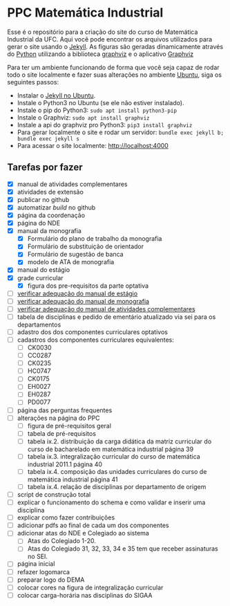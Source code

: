 # PPC Matemática Industrial

Esse é o repositório para a criação do site do curso de Matemática Industrial da UFC.
Aqui você pode encontrar os arquivos utilizados para gerar o site usando o [Jekyll](https://jekyllrb.com).
As figuras são geradas dinamicamente através do [Python](https://www.python.org) utilizando a biblioteca [graphviz](https://github.com/xflr6/graphviz) e o aplicativo [Graphviz](https://graphviz.org)

Para ter um ambiente funcionando de forma que você seja capaz de rodar todo o site localmente e fazer suas alterações no ambiente [Ubuntu](https://ubuntu.com), siga os seguintes passos:

- Instalar o [Jekyll no Ubuntu](https://jekyllrb.com/docs/installation/ubuntu).
- Instale o Python3 no Ubuntu (se ele não estiver instalado).
- Instale o pip do Python3: `sudo apt install python3-pip`
- Instale o Graphviz: `sudo apt install graphviz`
- Instale a api do graphviz pro Python3: `pip3 install graphviz`
- Para gerar localmente o site e rodar um servidor: `bundle exec jekyll b; bundle exec jekyll s`
- Para acessar o site localmente: <http://localhost:4000>

## Tarefas por fazer

- [X] manual de atividades complementares
- [X] atividades de extensão
- [X] publicar no github
- [X] automatizar *build* no github
- [X] página da coordenação
- [X] página do NDE
- [X] manual da monografia
  - [X] Formulário do plano de trabalho da monografia
  - [X] Formulário de substituição de orientador
  - [X] Formulário de sugestão de banca
  - [X] modelo de ATA de monografia
- [X] manual do estágio
- [X] grade curricular
  - [X] figura dos pre-requisitos da parte optativa
- [ ] [verificar adequação do manual de estágio](arquivos-apoio/adequacao-estagio.md)
- [ ] [verificar adequação do manual de monografia](arquivos-apoio/adequacao-monografia.md)
- [ ] [verificar adequação do manual de atividades complementares](arquivos-apoio/adequacao-atividades-complementares.md)
- [ ] tabela de disciplinas e pedido de ementário atualizado via sei para os departamentos
- [ ] adastro dos dos componentes curriculares optativos
- [ ] cadastros dos componentes curriculares equivalentes:
  - [ ] CK0030
  - [ ] CC0287
  - [ ] CK0235
  - [ ] HC0747
  - [ ] CK0175
  - [ ] EH0027
  - [ ] EH0287
  - [ ] PD0077
- [ ] página das perguntas frequentes
- [ ] alterações na página do PPC
  - [ ] figura de pré-requisitos geral
  - [ ] tabela de pré-requisitos
  - [ ] tabela ix.2. distribuição da carga didática da matriz curricular do curso de bacharelado em matemática industrial página 39
  - [ ] tabela ix.3. integralização curricular do curso de matemática industrial 2011.1 página 40
  - [ ] tabela ix.4. composição das unidades curriculares do curso de matemática industrial página 41
  - [ ] tabela ix.4. relação de disciplinas por departamento de origem
- [ ] script de construção total
- [ ] explicar o funcionamento do schema e como validar e inserir uma disciplina
- [ ] explicar como fazer contribuições
- [ ] adicionar pdfs ao final de cada um dos componentes
- [ ] adicionar atas do NDE e Colegiado ao sistema
  - [ ] Atas do Colegiado 1-20.
  - [ ] Atas do Colegiado 31, 32, 33, 34 e 35 tem que receber assinaturas no SEI.
- [ ] página inicial
- [ ] refazer logomarca
- [ ] preparar logo do DEMA
- [ ] colocar cores na figura de integralização curricular
- [ ] colocar carga-horária nas disciplinas do SIGAA
